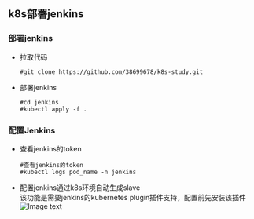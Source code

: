 ## k8s部署jenkins
### 部署jenkins
- 拉取代码
  ``` shell
  #git clone https://github.com/38699678/k8s-study.git
  ```
- 部署jenkins
  ``` shell
  #cd jenkins
  #kubectl apply -f .
### 配置Jenkins
- 查看jenkins的token
  ``` shell
  #查看jenkins的token
  #kubectl logs pod_name -n jenkins 
- 配置jenkins通过k8s环境自动生成slave  
  该功能是需要jenkins的kubernetes plugin插件支持，配置前先安装该插件
  ![Image text](../img/jenkins/1.PNG)
